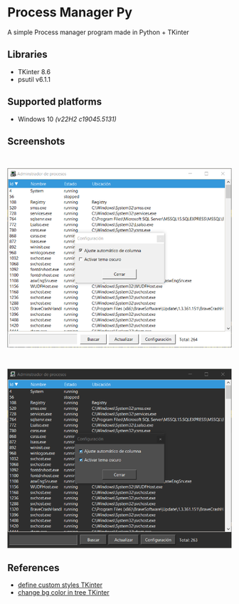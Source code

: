 # Process Manager Py
A simple Process manager program made in Python + TKinter

## Libraries

* TKinter 8.6
* psutil v6.1.1

## Supported platforms

* Windows 10 *(v22H2 c19045.5131)*

## Screenshots
<br>
<p align="center">
    <img src=".resources\taskmanager_ligth_theme.png" width="642">
<p>
<br>
<p align="center">
    <img src=".resources\taskmanager_dark_theme.png" width="642">
<p>

## References
* [define custom styles TKinter](https://www.pythontutorial.net/tkinter/ttk-style/)
* [change bg color in tree TKinter](https://stackoverflow.com/questions/43816930/how-to-fully-change-the-background-color-on-a-tkinter-ttk-treeview)



<!-- software made in Argentina -->
